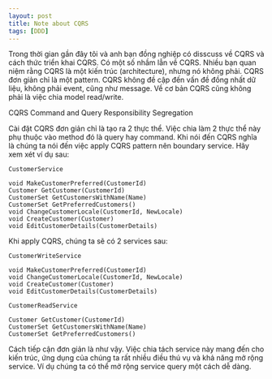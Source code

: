 ```yaml
---
layout: post
title: Note about CQRS 
tags: [DDD]
---
```


Trong thời gian gần đây tôi và anh bạn đồng nghiệp có disscuss về CQRS và cách thức triển khai CQRS. Có một số nhầm lẫn về CQRS. 
Nhiều bạn quan niệm rằng CQRS là một kiến trúc (architecture), nhưng nó không phải. CQRS đơn giản chỉ là một pattern. CQRS không đề cập đến vấn đề 
đồng nhất dữ liệu, không phải event, cũng như message. Về cơ bản CQRS cũng không phải là việc chia model read/write.

CQRS Command and Query Responsibility Segregation

Cài đặt CQRS đơn giản chỉ là tạo ra 2 thực thể. Việc chia làm 2 thực thể này phụ thuộc vào method đó là query hay command. Khi nói đến CQRS nghĩa là chúng ta nói đến
việc apply CQRS pattern nên boundary service. Hãy xem xét ví dụ sau:

~~~~
CustomerService

void MakeCustomerPreferred(CustomerId)
Customer GetCustomer(CustomerId)
CustomerSet GetCustomersWithName(Name)
CustomerSet GetPreferredCustomers()
void ChangeCustomerLocale(CustomerId, NewLocale)
void CreateCustomer(Customer)
void EditCustomerDetails(CustomerDetails)
~~~~

Khi apply CQRS, chúng ta sẽ có 2 services sau:

~~~~
CustomerWriteService

void MakeCustomerPreferred(CustomerId)
void ChangeCustomerLocale(CustomerId, NewLocale)
void CreateCustomer(Customer)
void EditCustomerDetails(CustomerDetails)
~~~~

~~~~
CustomerReadService

Customer GetCustomer(CustomerId)
CustomerSet GetCustomersWithName(Name)
CustomerSet GetPreferredCustomers()
~~~~

Cách tiếp cận đơn giản là như vậy. Việc chia tách service này mang đến cho kiến trúc, ứng dụng của chúng ta rất nhiều điều thú vụ và khả năng mở rộng service.
Ví dụ chúng ta có thể mở rộng service query một cách dễ dàng.




